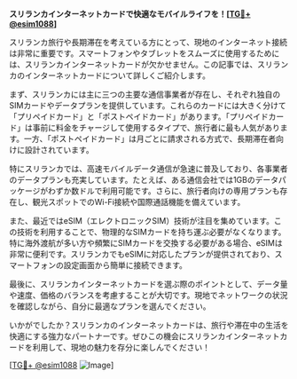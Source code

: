 **スリランカインターネットカードで快適なモバイルライフを！[[TG💪+ @esim1088](https://t.me/s/esim1088)]**

スリランカ旅行や長期滞在を考えている方にとって、現地のインターネット接続は非常に重要です。スマートフォンやタブレットをスムーズに使用するためには、スリランカインターネットカードが欠かせません。この記事では、スリランカのインターネットカードについて詳しくご紹介します。

まず、スリランカには主に三つの主要な通信事業者が存在し、それぞれ独自のSIMカードやデータプランを提供しています。これらのカードには大きく分けて「プリペイドカード」と「ポストペイドカード」があります。「プリペイドカード」は事前に料金をチャージして使用するタイプで、旅行者に最も人気があります。一方、「ポストペイドカード」は月ごとに請求される方式で、長期滞在者向けに設計されています。

特にスリランカでは、高速モバイルデータ通信が急速に普及しており、各事業者のデータプランも充実しています。たとえば、ある通信会社では1GBのデータパッケージがわずか数ドルで利用可能です。さらに、旅行者向けの専用プランも存在し、観光スポットでのWi-Fi接続や国際通話機能を備えています。

また、最近ではeSIM（エレクトロニックSIM）技術が注目を集めています。この技術を利用することで、物理的なSIMカードを持ち運ぶ必要がなくなります。特に海外渡航が多い方や頻繁にSIMカードを交換する必要がある場合、eSIMは非常に便利です。スリランカでもeSIMに対応したプランが提供されており、スマートフォンの設定画面から簡単に接続できます。

最後に、スリランカインターネットカードを選ぶ際のポイントとして、データ量や速度、価格のバランスを考慮することが大切です。現地でネットワークの状況を確認しながら、自分に最適なプランを選んでください。

いかがでしたか？スリランカのインターネットカードは、旅行や滞在中の生活を快適にする強力なパートナーです。ぜひこの機会にスリランカインターネットカードを利用して、現地の魅力を存分に楽しんでください！

[[TG💪+ @esim1088](https://t.me/s/esim1088) ![Image](https://i.postimg.cc/Y0z9fWf4/image.png)]